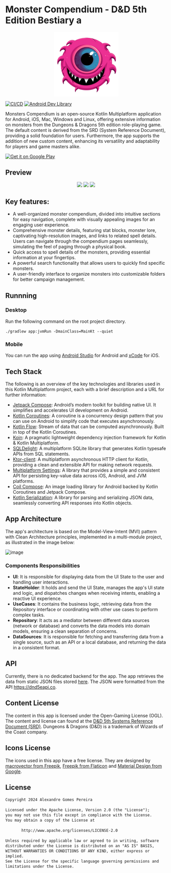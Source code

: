 # Monster Compendium - D&D 5th Edition Bestiary a

<p align="center" >
    <img src="media/icon-monster-compendium.png" width ="40%"  align="center"/>
</p>

[![CI/CD](https://github.com/alexandregpereira/hunter/actions/workflows/Main.yml/badge.svg?branch=main)](https://github.com/alexandregpereira/hunter/actions/workflows/Main.yml) <a href="https://devlibrary.withgoogle.com/products/android/repos/alexandregpereira-monster-compendium" target="_blank"><img alt="Android Dev Library" src="https://img.shields.io/badge/Google%20Dev%20Library-alexandregpereira-blue?style=flat&logo=android"/></a>

Monsters Compendium is an open-source Kotlin Multiplatform application for Android, iOS, Mac, Windows and Linux, offering extensive information on monsters from the Dungeons & Dragons 5th edition role-playing game. The default content is derived from the SRD (System Reference Document), providing a solid foundation for users. Furthermore, the app supports the addition of new custom content, enhancing its versatility and adaptability for players and game masters alike.

<a href='https://play.google.com/store/apps/details?id=br.alexandregpereira.hunter.app&hl=en_US&gl=US&pcampaignid=pcampaignidMKT-Other-global-all-co-prtnr-py-PartBadge-Mar2515-1'><img width="20%" alt='Get it on Google Play' src='https://play.google.com/intl/en_us/badges/static/images/badges/en_badge_web_generic.png'/></a>

## Preview

<p align="center">
    <img src="media/monster-compendium.gif" width ="32%" />
    <img src="media/monster-detail-pager.gif" width ="32%" />
    <img src="media/monster-detail.gif" width ="32%" />
</p>

## Key features:

- A well-organized monster compendium, divided into intuitive sections for easy navigation, complete with visually appealing images for an engaging user experience.
- Comprehensive monster details, featuring stat blocks, monster lore, captivating high-resolution images, and links to related spell details. Users can navigate through the compendium pages seamlessly, simulating the feel of paging through a physical book.
- Quick access to spell details of the monsters, providing essential information at your fingertips.
- A powerful search functionality that allows users to quickly find specific monsters.
- A user-friendly interface to organize monsters into customizable folders for better campaign management.

## Runnning
### Desktop
Run the following command on the root project directory.
```gradlew
./gradlew app:jvmRun -DmainClass=MainKt --quiet
```
### Mobile
You can run the app using [Android Studio](https://developer.android.com/studio?_gl=1*1pkmy4x*_up*MQ..&gclid=Cj0KCQjwwO20BhCJARIsAAnTIVQceG8rGFe0Y8EdcMPTFhZV4VUSSj2ugNkUxKFyFpnTttvY7EljITAaAv6WEALw_wcB&gclsrc=aw.ds) for Android and [xCode](https://developer.apple.com/xcode/) for iOS.

## Tech Stack

The following is an overview of the key technologies and libraries used in this Kotlin Multiplatform project, each with a brief description and a URL for further information:

- [Jetpack Compose](https://developer.android.com/jetpack/compose): Android’s modern toolkit for building native UI. It simplifies and accelerates UI development on Android.
- [Kotlin Coroutines](https://kotlinlang.org/docs/coroutines-guide.html): A coroutine is a concurrency design pattern that you can use on Android to simplify code that executes asynchronously.
- [Kotlin Flow](https://kotlinlang.org/docs/flow.html): Stream of data that can be computed asynchronously. Built in top of the Kotlin Coroutines.
- [Koin](https://github.com/InsertKoinIO/koin): A pragmatic lightweight dependency injection framework for Kotlin & Kotlin Multiplatform.
- [SQLDelight](https://github.com/cashapp/sqldelight): A multiplatform SQLite library that generates Kotlin typesafe APIs from SQL statements.
- [Ktor-client](https://github.com/ktorio/ktor): A multiplatform asynchronous HTTP client for Kotlin, providing a clean and extensible API for making network requests.
- [Multiplatform Settings](https://github.com/russhwolf/multiplatform-settings): A library that provides a simple and consistent API for persisting key-value data across iOS, Android, and JVM platforms.
- [Coil Compose](https://coil-kt.github.io/coil/compose): An image loading library for Android backed by Kotlin Coroutines and Jetpack Compose.
- [Kotlin Serialization](https://kotlinlang.org/docs/serialization.html): A library for parsing and serializing JSON data, seamlessly converting API responses into Kotlin objects.

## App Architecture

The app's architecture is based on the Model-View-Intent (MVI) pattern with Clean Architecture principles, implemented in a multi-module project, as illustrated in the image below:

![image](https://github.com/user-attachments/assets/f3aca4fb-5229-448d-985f-686b7490c333)

### Components Responsibilities

- **UI**: It is responsible for displaying data from the UI State to the user and handling user interactions.
- **StateHolder**: It holds and send the UI State, manages the app's UI state and logic, and dispatches changes when receiving intents, enabling a reactive UI experience.
- **UseCases**: It contains the business logic, retrieving data from the Repository interface or coordinating with other use cases to perform complex tasks.
- **Repository**:  It acts as a mediator between different data sources (network or database) and converts the data models into domain models, ensuring a clean separation of concerns.
- **DataSources**: It is responsible for fetching and transferring data from a single source, such as an API or a local database, and returning the data in a consistent format.

## API

Currently, there is no dedicated backend for the app. The app retrieves the data from static JSON files stored [here](https://github.com/alexandregpereira/hunter-api). The JSON were formatted from the API https://dnd5eapi.co.

## Content License

The content in this app is licensed under the Open-Gaming License (OGL). The content and license can found at the [D&D 5th Systems Reference Document (SRD)](https://dnd.wizards.com/resources/systems-reference-document). Dungeons & Dragons (D&D) is a trademark of Wizards of the Coast company.

## Icons License

The icons used in this app have a free license. They are designed by [macrovector from Freepik](https://www.freepik.com/macrovector), [Freepik from Flaticon](https://www.flaticon.com/authors/freepik) and [Material Design from Google](https://github.com/google/material-design-icons/blob/master/LICENSE).

## License

    Copyright 2024 Alexandre Gomes Pereira
    
    Licensed under the Apache License, Version 2.0 (the "License");
    you may not use this file except in compliance with the License.
    You may obtain a copy of the License at
    
           http://www.apache.org/licenses/LICENSE-2.0
    
    Unless required by applicable law or agreed to in writing, software
    distributed under the License is distributed on an "AS IS" BASIS,
    WITHOUT WARRANTIES OR CONDITIONS OF ANY KIND, either express or implied.
    See the License for the specific language governing permissions and
    limitations under the License.
